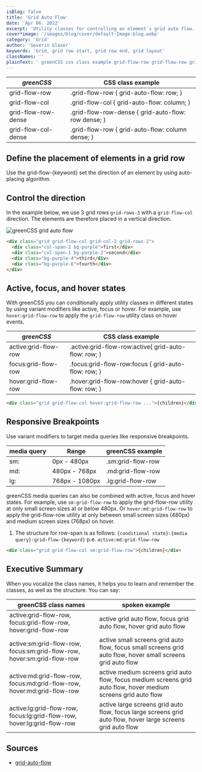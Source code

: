 ```yaml
---
isBlog: false
title: 'Grid Auto Flow'
date: 'Apr 06. 2022'
excerpt: 'Utility classes for controlling an element`s grid auto flow.'
cover*image: '/images/blog/cover/default-Image-blog.webp'
category: 'Grid'
author: 'Severin Glaser'
keywords: 'Grid, grid row start, grid row end, grid layout'
classNames: ''
plainText: ' greenCSS css class example grid-flow-row grid-flow-row grid-auto-flow: row; grid-flow-col grid-flow-col grid-auto-flow: column; grid-flow-row-dense grid-flow-row-dense grid-auto-flow: row dense; grid-flow-col-dense grid-flow-row grid-auto-flow: column dense; define the placement of elements in a grid row use the grid-flow keyword set the direction of an element by using auto-placing algorithm control the direction in the example below we use 3 grid rows `grid-rows-3` with a `grid-flow-col` direction the elements are therefore placed in a vertical direction ! greenCSS grid auto flow images docs Flexbox-auto-flow webp?style=centerme  active focus and hover states with greenCSS you can conditionally apply utility classes in different states by using variant modifiers like active focus or hover for example use `hover:grid-flow-row` to apply the `grid-flow-row` utility class on hover events greenCSS css class example active:grid-flow-row active :grid-flow-row:active grid-auto-flow: row; focus:grid-flow-row focus :grid-flow-row:focus grid-auto-flow: row; hover:grid-flow-row hover :grid-flow-row:hover grid-auto-flow: row;  responsive breakpoints use variant modifiers to target media queries like responsive breakpoints media query range greenCSS example sm: 0px 480px sm:grid-flow-row md: 480px 768px md:grid-flow-row lg: 768px 1080px lg:grid-flow-row greenCSS media queries can also be combined with active focus and hover states for example use `sm:grid-flow-row` to apply the grid-flow-row utility at only small screen sizes at or below 480px or `hover:md:grid-flow-row` to apply the grid-flow-row utility at only between small screen sizes 480px and medium screen sizes 768px on hover 1 the structure for row-span is as follows: ` conditional state : media query :grid-flow keyword ` p e `active:md:grid-flow-row`  executive summary when you vocalize the class names it helps you to learn and remember the classes as well as the structure you can say: greenCSS class names spoken example active:grid-flow-row focus:grid-flow-row hover:grid-flow-row active grid auto flow focus grid auto flow hover grid auto flow active:sm:grid-flow-row focus:sm:grid-flow-row hover:sm:grid-flow-row active small screens grid auto flow focus small screens grid auto flow hover small screens grid auto flow active:md:grid-flow-row focus:md:grid-flow-row hover:md:grid-flow-row active medium screens grid auto flow focus medium screens grid auto flow hover medium screens grid auto flow active:lg:grid-flow-row focus:lg:grid-flow-row hover:lg:grid-flow-row active large screens grid auto flow focus large screens grid auto flow hover large screens grid auto flow sources grid-auto-flow https: developer mozilla org en-us docs web css grid-auto-flow '
---
```


| _greenCSS_          | CSS class example                                   |
| ------------------- | --------------------------------------------------- |
| grid-flow-row       | .grid-flow-row { grid-auto-flow: row; }             |
| grid-flow-col       | .grid-flow-col { grid-auto-flow: column; }          |
| grid-flow-row-dense | .grid-flow-row-dense { grid-auto-flow: row dense; } |
| grid-flow-col-dense | .grid-flow-row { grid-auto-flow: column dense; }    |

## Define the placement of elements in a grid row

Use the grid-flow-{keyword} set the direction of an element by using auto-placing algorithm.

## Control the direction

In the example below, we use 3 grid rows `grid-rows-3` with a `grid-flow-col` direction. The elements are therefore placed in a vertical direction.

![greenCSS grid auto flow](/images/docs/flex/grid-auto-flow.webp?style=centerme)

```html
<div class="grid grid-flow-col grid-col-2 grid-rows-2">
  <div class="col-span-2 bg-purple">first</div>
  <div class="col-span-1 bg-purple-2">second</div>
  <div class="bg-purple-4">third</div>
  <div class="bg-purple-6">fourth</div>
</div>
```

## Active, focus, and hover states

With greenCSS you can conditionally apply utility classes in different states by using variant modifiers like active, focus or hover. For example, use `hover:grid-flow-row` to apply the `grid-flow-row` utility class on hover events.

| _greenCSS_           | CSS class example                                     |
| -------------------- | ----------------------------------------------------- |
| active:grid-flow-row | .active\:grid-flow-row:active{ grid-auto-flow: row; } |
| focus:grid-flow-row  | .focus\:grid-flow-row:focus { grid-auto-flow: row; }  |
| hover:grid-flow-row  | .hover\:grid-flow-row:hover { grid-auto-flow: row; }  |

```html
<div class="grid grid-flow-col hover:grid-flow-row ...">{children}</div>
```

## Responsive Breakpoints

Use variant modifiers to target media queries like responsive breakpoints.

| media query | Range          | greenCSS example  |
| ----------- | -------------- | ----------------- |
| sm:         | 0px - 480px    | .sm:grid-flow-row |
| md:         | 480px - 768px  | .md:grid-flow-row |
| lg:         | 768px - 1080px | .lg:grid-flow-row |

greenCSS media queries can also be combined with active, focus and hover states. For example, use `sm:grid-flow-row` to apply the grid-flow-row utility at only small screen sizes at or below 480px. Or `hover:md:grid-flow-row` to apply the grid-flow-row utility at only between small screen sizes (480px) and medium screen sizes (768px) on hover.

1. The structure for row-span is as follows: `{conditional state}:{media query}:grid-flow-{keyword}` p.e. `active:md:grid-flow-row`

```html
<div class="grid grid-flow-col sm:grid-flow-row">{children}</div>
```

## Executive Summary

When you vocalize the class names, it helps you to learn and remember the classes, as well as the structure. You can say:

| greenCSS class names                                                    | spoken example                                                                                                 |
| ----------------------------------------------------------------------- | -------------------------------------------------------------------------------------------------------------- |
| active:grid-flow-row, focus:grid-flow-row, hover:grid-flow-row          | active grid auto flow, focus grid auto flow, hover grid auto flow                                              |
| active:sm:grid-flow-row, focus:sm:grid-flow-row, hover:sm:grid-flow-row | active small screens grid auto flow, focus small screens grid auto flow, hover small screens grid auto flow    |
| active:md:grid-flow-row, focus:md:grid-flow-row, hover:md:grid-flow-row | active medium screens grid auto flow, focus medium screens grid auto flow, hover medium screens grid auto flow |
| active:lg:grid-flow-row, focus:lg:grid-flow-row, hover:lg:grid-flow-row | active large screens grid auto flow, focus large screens grid auto flow, hover large screens grid auto flow    |

## Sources

- [grid-auto-flow](https://developer.mozilla.org/en-US/docs/Web/CSS/grid-auto-flow)

